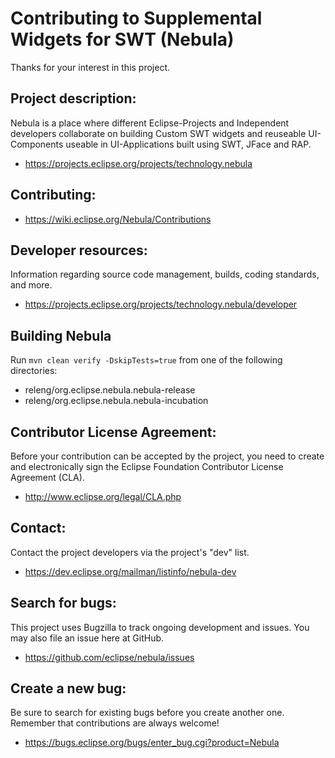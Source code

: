 # Contributing to Supplemental Widgets for SWT (Nebula)

Thanks for your interest in this project.


## Project description:
Nebula is a place where different Eclipse-Projects and Independent developers collaborate on building Custom SWT widgets and reuseable UI-Components useable in UI-Applications built using SWT, JFace and RAP.

* https://projects.eclipse.org/projects/technology.nebula


## Contributing:
* https://wiki.eclipse.org/Nebula/Contributions


## Developer resources:
Information regarding source code management, builds, coding standards, and more.

* https://projects.eclipse.org/projects/technology.nebula/developer


## Building Nebula
Run `mvn clean verify -DskipTests=true` from one of the following directories:

* releng/org.eclipse.nebula.nebula-release
* releng/org.eclipse.nebula.nebula-incubation


## Contributor License Agreement:
Before your contribution can be accepted by the project, you need to create and electronically sign the Eclipse Foundation Contributor License Agreement (CLA).

* http://www.eclipse.org/legal/CLA.php


## Contact:
Contact the project developers via the project's "dev" list.

* https://dev.eclipse.org/mailman/listinfo/nebula-dev

## Search for bugs:
This project uses Bugzilla to track ongoing development and issues. You may also file an issue here at GitHub.

* https://github.com/eclipse/nebula/issues


## Create a new bug:
Be sure to search for existing bugs before you create another one. Remember that contributions are always welcome!

* https://bugs.eclipse.org/bugs/enter_bug.cgi?product=Nebula
